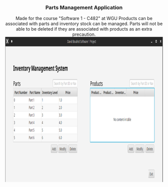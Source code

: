 

<h3 align="center">Parts Management Application</h3>

  <p align="center">
    Made for the course "Software 1 - C482" at WGU
    Products can be associated with parts and inventory stock can be managed.
    Parts will not be able to be deleted if they are associated with products as an extra precaution.

<img src="demo.png" alt="demo" width="1046" height=" 463">




